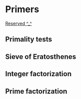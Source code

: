 # Primers
[Reserved ^\_^](https://cp-algorithms.com/)


## Primality tests


## Sieve of Eratosthenes


## Integer factorization


## Prime factorization
